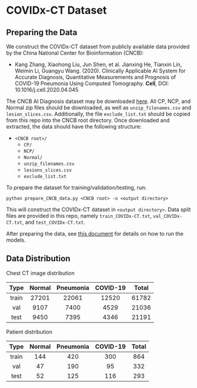 # COVIDx-CT Dataset

## Preparing the Data
We construct the COVIDx-CT dataset from publicly available data provided by the China National Center for Bioinformation (CNCB):
* Kang Zhang, Xiaohong Liu, Jun Shen, et al. Jianxing He, Tianxin Lin, Weimin Li, Guangyu Wang. (2020). Clinically Applicable AI System for Accurate Diagnosis, Quantitative Measurements and Prognosis of COVID-19 Pneumonia Using Computed Tomography. **Cell**, DOI: 10.1016/j.cell.2020.04.045

The CNCB AI Diagnosis dataset may be downloaded [here](http://ncov-ai.big.ac.cn/download?). All CP, NCP, and Normal zip files should be downloaded, as well as `unzip_filenames.csv` and `lesion_slices.csv`. Additionally, the file `exclude_list.txt` should be copied from this repo into the CNCB root directory. Once downloaded and extracted, the data should have the following structure:
* `<CNCB root>/`
    * `CP/`
    * `NCP/`
    * `Normal/`
    * `unzip_filenames.csv`
    * `lesions_slices.csv`
    * `exclude_list.txt`

To prepare the dataset for training/validation/testing, run:
```
python prepare_CNCB_data.py <CNCB root> -o <output directory>
```
This will construct the COVIDx-CT dataset in `<output directory>`. Data split files are provided in this repo, namely `train_COVIDx-CT.txt`, `val_COVIDx-CT.txt`, and `test_COVIDx-CT.txt`.

After preparing the data, see [this document](train_eval_inference.md) for details on how to run the models.

## Data Distribution
Chest CT image distribution

|  Type | Normal | Pneumonia | COVID-19 | Total |
|:-----:|:------:|:---------:|:--------:|:-----:|
| train |  27201 |   22061   |   12520  | 61782 |
|   val |   9107 |    7400   |    4529  | 21036 |
|  test |   9450 |    7395   |    4346  | 21191 |

Patient distribution

|  Type | Normal | Pneumonia | COVID-19 |  Total |
|:-----:|:------:|:---------:|:--------:|:------:|
| train |   144  |     420   |    300   |   864  |
|   val |    47  |     190   |     95   |   332  |
|  test |    52  |     125   |    116   |   293  |
